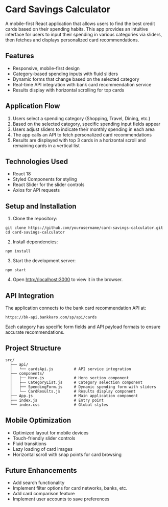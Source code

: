 # Card Savings Calculator

A mobile-first React application that allows users to find the best credit cards based on their spending habits. This app provides an intuitive interface for users to input their spending in various categories via sliders, then fetches and displays personalized card recommendations.

## Features

- Responsive, mobile-first design
- Category-based spending inputs with fluid sliders
- Dynamic forms that change based on the selected category
- Real-time API integration with bank card recommendation service
- Results display with horizontal scrolling for top cards

## Application Flow

1. Users select a spending category (Shopping, Travel, Dining, etc.)
2. Based on the selected category, specific spending input fields appear
3. Users adjust sliders to indicate their monthly spending in each area
4. The app calls an API to fetch personalized card recommendations
5. Results are displayed with top 3 cards in a horizontal scroll and remaining cards in a vertical list

## Technologies Used

- React 18
- Styled Components for styling
- React Slider for the slider controls
- Axios for API requests

## Setup and Installation

1. Clone the repository:
```
git clone https://github.com/yourusername/card-savings-calculator.git
cd card-savings-calculator
```

2. Install dependencies:
```
npm install
```

3. Start the development server:
```
npm start
```

4. Open [http://localhost:3000](http://localhost:3000) to view it in the browser.

## API Integration

The application connects to the bank card recommendation API at:
```
https://bk-api.bankkaro.com/sp/api/cards
```

Each category has specific form fields and API payload formats to ensure accurate recommendations.

## Project Structure

```
src/
  ├── api/
  │   └── cardsApi.js         # API service integration
  ├── components/
  │   ├── Hero.js             # Hero section component
  │   ├── CategoryList.js     # Category selection component
  │   ├── SpendingForm.js     # Dynamic spending form with sliders
  │   └── CardResults.js      # Results display component
  ├── App.js                  # Main application component
  ├── index.js                # Entry point
  └── index.css               # Global styles
```

## Mobile Optimization

- Optimized layout for mobile devices
- Touch-friendly slider controls
- Fluid transitions
- Lazy loading of card images
- Horizontal scroll with snap points for card browsing

## Future Enhancements

- Add search functionality
- Implement filter options for card networks, banks, etc.
- Add card comparison feature
- Implement user accounts to save preferences 
